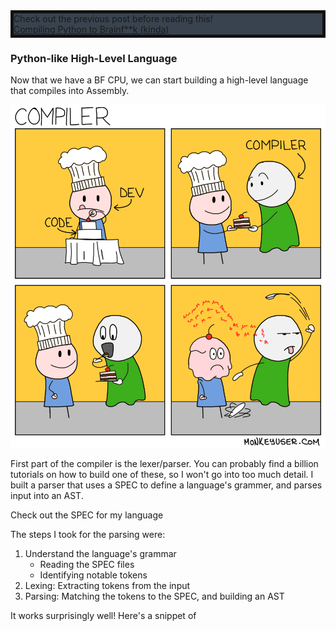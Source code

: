 <div class="px-3 py-2 rounded-lg text-center" style="border: 5px solid #111111; background-color: #38434f;">
Check out the previous post before reading this! <br>
<a href="/blogs/c2bf-p1">Compiling Python to Brainf**k (kinda)</a>
</div>

### Python-like High-Level Language

Now that we have a BF CPU, we can start building a high-level language that compiles into Assembly. 

![compiler meme](compiler-meme.png)

First part of the compiler is the lexer/parser. You can probably find a billion tutorials on how to build one of these, so I won't go into too much detail. I built a parser that uses a SPEC to define a language's grammer, and parses input into an AST. 

Check out the SPEC for my language <!-- TODO link -->

<!-- TODO link parser -->
The steps I took for the parsing were:
1. Understand the language's grammar
    - Reading the SPEC files
    - Identifying notable tokens
2. Lexing: Extracting tokens from the input
3. Parsing: Matching the tokens to the SPEC, and building an AST

It works surprisingly well! Here's a snippet of 